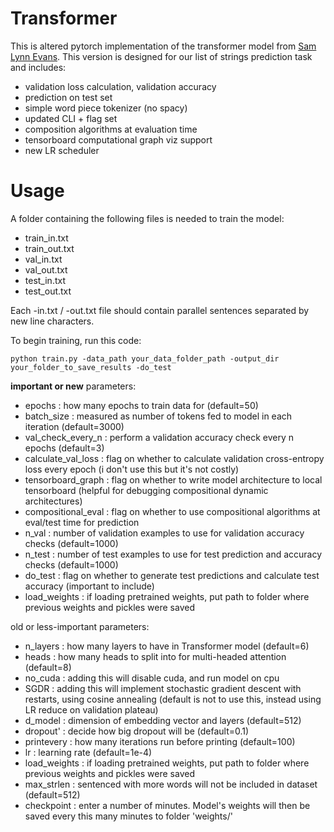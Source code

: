 # Transformer

This is altered pytorch implementation of the transformer model from <a href=https://towardsdatascience.com/how-to-code-the-transformer-in-pytorch-24db27c8f9ec>Sam Lynn Evans</a>. This version is designed for our list of strings prediction task and includes:

- validation loss calculation, validation accuracy
- prediction on test set
- simple word piece tokenizer (no spacy)
- updated CLI + flag set
- composition algorithms at evaluation time
- tensorboard computational graph viz support
- new LR scheduler

# Usage

A folder containing the following files is needed to train the model: 
- train_in.txt
- train_out.txt
- val_in.txt
- val_out.txt
- test_in.txt
- test_out.txt

Each -in.txt / -out.txt file should contain parallel sentences separated by new line characters. 

To begin training, run this code:
```
python train.py -data_path your_data_folder_path -output_dir your_folder_to_save_results -do_test
```

<strong>important or new</strong> parameters:<br />
- epochs : how many epochs to train data for (default=50)<br />
- batch_size : measured as number of tokens fed to model in each iteration (default=3000)<br />
- val_check_every_n : perform a validation accuracy check every n epochs (default=3)<br />
- calculate_val_loss : flag on whether to calculate validation cross-entropy loss every epoch (i don't use this but it's not costly)<br />
- tensorboard_graph : flag on whether to write model architecture to local tensorboard (helpful for debugging compositional dynamic architectures)<br />
- compositional_eval : flag on whether to use compositional algorithms at eval/test time for prediction<br />
- n_val : number of validation examples to use for validation accuracy checks (default=1000)<br />
- n_test : number of test examples to use for test prediction and accuracy checks (default=1000)<br />
- do_test : flag on whether to generate test predictions and calculate test accuracy (important to include)<br />
- load_weights : if loading pretrained weights, put path to folder where previous weights and pickles were saved <br />

old or less-important parameters:<br />
- n_layers : how many layers to have in Transformer model (default=6)<br />
- heads : how many heads to split into for multi-headed attention (default=8)<br />
- no_cuda : adding this will disable cuda, and run model on cpu<br />
- SGDR : adding this will implement stochastic gradient descent with restarts, using cosine annealing (default is not to use this, instead using LR reduce on validation plateau)<br />
- d_model : dimension of embedding vector and layers (default=512)<br />
- dropout' : decide how big dropout will be (default=0.1)<br />
- printevery : how many iterations run before printing (default=100)<br />
- lr : learning rate (default=1e-4)<br />
- load_weights : if loading pretrained weights, put path to folder where previous weights and pickles were saved <br />
- max_strlen : sentenced with more words will not be included in dataset (default=512)<br />
- checkpoint : enter a number of minutes. Model's weights will then be saved every this many minutes to folder 'weights/'<br />
